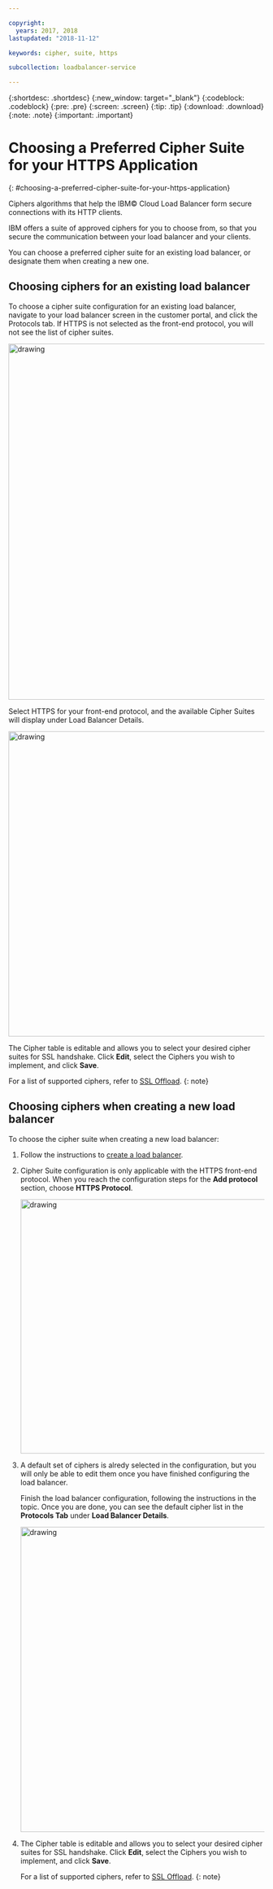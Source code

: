 ```yaml
---

copyright:
  years: 2017, 2018
lastupdated: "2018-11-12"

keywords: cipher, suite, https

subcollection: loadbalancer-service

---
```


{:shortdesc: .shortdesc}
{:new_window: target="_blank"}
{:codeblock: .codeblock}
{:pre: .pre}
{:screen: .screen}
{:tip: .tip}
{:download: .download}
{:note: .note}
{:important: .important}

# Choosing a Preferred Cipher Suite for your HTTPS Application
{: #choosing-a-preferred-cipher-suite-for-your-https-application}

Ciphers algorithms that help the IBM© Cloud Load Balancer form secure connections with its HTTP clients.

IBM offers a suite of approved ciphers for you to choose from, so that you secure the communication between your load balancer and your clients.

You can choose a preferred cipher suite for an existing load balancer, or designate them when creating a new one.

## Choosing ciphers for an existing load balancer
To choose a cipher suite configuration for an existing load balancer, navigate to your load balancer screen in the customer portal, and click the Protocols tab. If HTTPS is not selected as the front-end protocol, you will not see the list of cipher suites.

  <img src="images/DetailsFlow-HTTPSUnselected.png" alt="drawing" style="width: 700px;"/>

Select HTTPS for your front-end protocol, and the available Cipher Suites will display under Load Balancer Details.

  <img src="images/DetailsFlow-CustomCipherSelection.png" alt="drawing" style="width: 600px;"/>

The Cipher table is editable and allows you to select your desired cipher suites for SSL handshake. Click **Edit**, select the Ciphers you wish to implement, and click **Save**.

For a list of supported ciphers, refer to [SSL Offload](/docs/infrastructure/loadbalancer-service?topic=loadbalancer-service-ssl-offload-with-ibm-cloud-load-balancer).
{: note}

## Choosing ciphers when creating a new load balancer

To choose the cipher suite when creating a new load balancer:

1. Follow the instructions to [create a load balancer](/docs/infrastructure/loadbalancer-service?topic=loadbalancer-service-creating-an-ibm-cloud-load-balancer#creating-an-ibm-cloud-load-balancer).

2. Cipher Suite configuration is only applicable with the HTTPS front-end protocol. When you reach the configuration steps for the **Add protocol** section, choose **HTTPS Protocol**.

	<img src="images/ProvisioningFlow-CustomCiphers.png" alt="drawing" style="width: 500px;"/>

3. A default set of ciphers is alredy selected in the configuration, but you will only be able to edit them once you have finished configuring the load balancer.

	Finish the load balancer configuration, following the instructions in the topic. Once you are done, you can see the default cipher list in the **Protocols Tab** under **Load Balancer Details**.

	<img src="images/View-CustomCiphers.png" alt="drawing" style="width: 600px;"/>

4. The Cipher table is editable and allows you to select your desired cipher suites for SSL handshake. Click **Edit**, select the Ciphers you wish to implement, and click **Save**.

	For a list of supported ciphers, refer to [SSL Offload](/docs/infrastructure/loadbalancer-service?topic=loadbalancer-service-ssl-offload-with-ibm-cloud-load-balancer).
  {: note}
